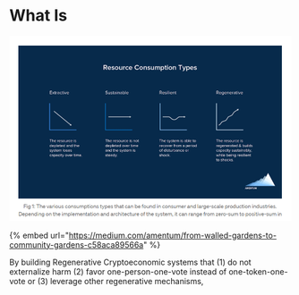 # What Is

![](<../../.gitbook/assets/image (2) (1).png>)

{% embed url="https://medium.com/amentum/from-walled-gardens-to-community-gardens-c58aca89566a" %}

By building Regenerative Cryptoeconomic systems that (1) do not externalize harm (2) favor one-person-one-vote instead of one-token-one-vote or (3) leverage other regenerative mechanisms,&#x20;

